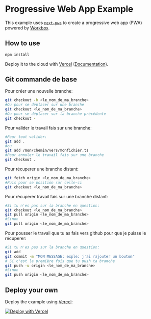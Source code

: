 # Progressive Web App Example

This example uses [`next-pwa`](https://github.com/shadowwalker/next-pwa) to create a progressive web app (PWA) powered by [Workbox](https://developers.google.com/web/tools/workbox/).

## How to use

```bash
npm install
```

Deploy it to the cloud with [Vercel](https://vercel.com/new?utm_source=github&utm_medium=readme&utm_campaign=next-example) ([Documentation](https://nextjs.org/docs/deployment)).

## Git commande de base

Pour créer une nouvelle branche:
```bash
git checkout -b <le_nom_de_ma_branche>
#Ou pour se déplacer sur une branche
git checkout <le_nom_de_ma_branche>
#Ou pour se déplacer sur la branche précédente
git checkout -
```

Pour valider le travail fais sur une branche:
```bash
#Pour tout valider:
git add . 
#ou
git add /mon/chemin/vers/monfichier.ts
#Pour annuler le travail fais sur une branche
git checkout .
```

Pour récuperer une branche distant:
```bash
git fetch origin <le_nom_de_ma_branche> 
#Puis pour se position sur celle-ci
git checkout <le_nom_de_ma_branche>
```


Pour récuperer travail fais sur une branche distant:
```bash
#Si tu n'es pas sur la branche en question:
git checkout <le_nom_de_ma_branche>
git pull origin <le_nom_de_ma_branche> 
#Sinon
git pull origin <le_nom_de_ma_branche> 
```

Pour pousser le travail que tu as fais vers github pour que je puisse le récuperer:
```bash
#Si tu n'es pas sur la branche en question:
git add 
git commit -m "MON MESSAGE: exple: j'ai rajouter un bouton"
# Si c'est la première fois que tu push ta branche
git push -u origin <le_nom_de_ma_branche> 
#Sinon
git push origin <le_nom_de_ma_branche> 
```

## Deploy your own

Deploy the example using [Vercel](https://vercel.com?utm_source=github&utm_medium=readme&utm_campaign=next-example):

[![Deploy with Vercel](https://vercel.com/button)](https://vercel.com/new/git/external?repository-url=https://github.com/vercel/next.js/tree/canary/examples/progressive-web-app&project-name=progressive-web-app&repository-name=progressive-web-app)






